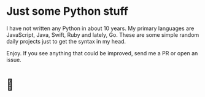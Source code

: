 # Just some Python stuff

I have not written any Python in about 10 years. My primary languages are JavaScript, Java, Swift, Ruby and lately, Go. These are some simple random daily projects just to get the syntax in my head.

Enjoy. If you see anything that could be improved, send me a PR or open an issue. 

# 🤖